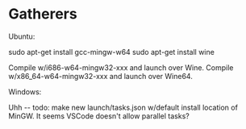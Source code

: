 # Gatherers

Ubuntu:

sudo apt-get install gcc-mingw-w64
sudo apt-get install wine

Compile w/i686-w64-mingw32-xxx and launch over Wine.
Compile w/x86_64-w64-mingw32-xxx and launch over Wine64.

Windows:

Uhh -- todo: make new launch/tasks.json w/default install location of MinGW. It seems VSCode doesn't allow parallel tasks?